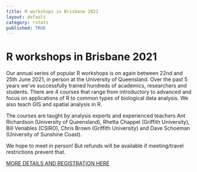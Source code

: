 ```yaml
---
title: R workshops in Brisbane 2021
layout: default
category: rstats
published: TRUE
---
```


# R workshops in Brisbane 2021

Our annual series of popular R workshops is on again between 22nd and 25th June 2021, in person at the University of Queensland.  Over
the past 5 years we've successfully trained hundreds of academics, researchers and students. There are 4 courses that range from
introductory to advanced and focus on applications of R to common types of biological data analysis. We also teach GIS and spatial
analysis in R.

The courses are taught by analysis experts and experienced teachers Ant Richardson (University of Queensland), Rhetta Chappel (Griffith University), Bill Venables (CSIRO), Chris Brown (Griffith University) and Dave Schoeman (University of Sunshine Coast).

We hope to meet in person! But refunds will be available if meeting/travel restrictions prevent that.

[MORE DETAILS AND REGISTRATION HERE](https://smp.uq.edu.au/research/centres/carm/events)
